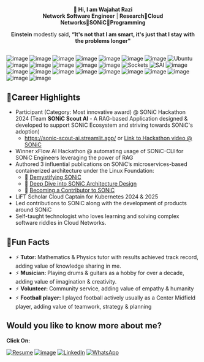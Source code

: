 <p align="center">
  <strong>👋 Hi, I am Wajahat Razi</strong><br>
  <strong>Network Software Engineer</strong> | <strong>Research</strong>🔹<strong>Cloud Networks</strong>🔹<strong>SONiC</strong>🔹<strong>Programming</strong><br>
</p>

<p align="center">
  <strong>Einstein</strong> modestly said, <strong>“It's not that I am smart, it's just that I stay with the problems longer"</strong>
</p>

##

![image](https://img.shields.io/badge/C%2B%2B-00599C?style=for-the-badge&logo=c%2B%2B&logoColor=white)
![image](https://img.shields.io/badge/Python-FFD43B?style=for-the-badge&logo=python&logoColor=blue)
![image](https://img.shields.io/badge/Open_Source-FF9900?style=for-the-badge&logo=Opensource&logoColor=white)
![image](https://img.shields.io/badge/Object_Oriented_Programming-792DE4?style=for-the-badge&logo=Object_Oriented_Programming&logoColor=white)
![image](https://img.shields.io/badge/Bash-92003B?style=for-the-badge&logo=Bash&logoColor=white)
![image](https://img.shields.io/badge/Prompt_Engineering-2088FF?style=for-the-badge&logo=PromptEngineering&logoColor=white)
![image](https://img.shields.io/badge/SONiC-13BEF9?style=for-the-badge&logo=SONiC&logoColor=white)
![Ubuntu](https://img.shields.io/badge/Ubuntu-E95420?style=for-the-badge&logo=ubuntu&logoColor=white)
![image](https://img.shields.io/badge/Linux-FCC624?style=for-the-badge&logo=linux&logoColor=black)
![image](https://img.shields.io/badge/Open_Networking-0080FF?style=for-the-badge&logo=OpenNetworking&logoColor=white)
![image](https://img.shields.io/badge/Software_Defined_Networks-A81D33?style=for-the-badge&logo=SoftwareDefinedNetworks&logoColor=white)
![image](https://img.shields.io/badge/Routing_and_Switching-74aa9c?style=for-the-badge&logo=Routing_and_Switching&logoColor=white)
![image](https://img.shields.io/badge/Distributed_Systems-161637?style=for-the-badge&logo=Distributed_Systems&logoColor=00e5ff)
![Sockets](https://img.shields.io/badge/Sockets-4A4A55?style=for-the-badge&logo=Sockets&logoColor=FF3E00)
![SAI](https://img.shields.io/badge/Switch_Abstraction_Interface-f3ffbd?style=for-the-badge&logo=Switch_Abstraction_Interface&logoColor=40B3D8)
![image](https://img.shields.io/badge/GNS3-23B258?style=for-the-badge&logo=GNS3&logoColor=white)
![image](https://img.shields.io/badge/Cisco_Packet_Tracer-1BA0D7?style=for-the-badge&logo=Cisco_Packet_Tracer&logoColor=white)
![image](https://img.shields.io/badge/NVIDIA-Air-76B900?style=for-the-badge&logo=nvidia&logoColor=white)
![image](https://img.shields.io/badge/GIT-E44C30?style=for-the-badge&logo=git&logoColor=white)
![image](https://img.shields.io/badge/Hypervisors-DD0B78?style=for-the-badge&logo=Hypervisors&logoColor=white)
![image](https://img.shields.io/badge/Containerization-2CA5E0?style=for-the-badge&logo=Containerization&logoColor=white)
![image](https://img.shields.io/badge/Orchestration-3069DE?style=for-the-badge&logo=Orchestration&logoColor=white)
![image](https://img.shields.io/badge/CI_CD-2088FF?style=for-the-badge&logo=CI_CD&logoColor=white)
![image](https://img.shields.io/badge/Virtualization-231f20?style=for-the-badge&logo=Virtualization&logoColor=white)
![image](https://img.shields.io/badge/Operating_System-E95420?style=for-the-badge&logo=OS&logoColor=white)
![image](https://img.shields.io/badge/Arduino-00979D?style=for-the-badge&logo=Arduino&logoColor=white)

## 🔹Career Highlights

- Participant (Category: Most innovative award) @ SONiC Hackathon 2024 (Team <strong>SONiC Scout AI</strong> - A RAG-based Application designed & developed to support SONiC Ecosystem and striving towards SONiC's adoption)
  - https://sonic-scout-ai.streamlit.app/ or [Link to Hackathon video @ SONiC](https://www.youtube.com/watch?v=7c85DKryUJk&list=PLl2k6cq72Mq0LWkg-Ye9rL_4Nji4rT4nm&ab_channel=SONiCFund)
- Winner xFlow AI Hackathon @ automating usage of SONiC-CLI for SONiC Engineers leveraging the power of RAG 
- Authored 3 influential publications on SONiC’s microservices-based containerized architecture under the Linux Foundation:
  - 🔗 [Demystifying SONiC](https://sonicfoundation.dev/demystifying-sonic-its-importance-in-modern-data-centers/)
  - 🔗 [Deep Dive into SONiC Architecture Design](https://sonicfoundation.dev/deep-dive-into-sonic-architecture-design/)
  - 🔗 [Becoming a Contributor to SONiC](https://sonicfoundation.dev/becoming-a-contributor-to-sonic/)
- LiFT Scholar Cloud Captain for Kubernetes 2024 & 2025
- Led contributions to SONiC along with the development of products around SONiC
- Self-taught technologist who loves learning and solving complex software riddles in Cloud Networks.


## 🔹Fun Facts

- ⚡ <strong>Tutor: </strong> Mathematics & Physics tutor with results achieved track record, adding value of knowledge sharing in me.
- ⚡ <strong>Musician: </strong> Playing drums & guitars as a hobby for over a decade, adding value of imagination & creativity.
- ⚡ <strong>Volunteer: </strong> Community service, adding value of empathy & humanity
- ⚡ <strong>Football player:</strong> I played football actively usually as a Center Midfield player, adding value of teamwork, strategy & planning


## Would you like to know more about me?

<strong>Click On:</strong>

[![Resume](https://img.shields.io/badge/RESUME-1E90FF?style=for-the-badge&logoColor=white&labelColor=white)](https://github.com/wajahatrazi/resume)
[![image](https://img.shields.io/badge/Gmail-D14836?style=for-the-badge&logo=gmail&logoColor=white)](mailto:wajahat37@gmail.com)
[![LinkedIn](https://img.shields.io/badge/LinkedIn-0077B5?style=for-the-badge&logo=linkedin&logoColor=white)](https://linkedin.com/in/wajahatrazimalik77)
[![WhatsApp](https://img.shields.io/badge/WhatsApp-25D366?style=for-the-badge&logo=WhatsApp&logoColor=white)](https://api.whatsapp.com/send/?phone=%2B923244677444&text&type=phone_number&app_absent=0)
